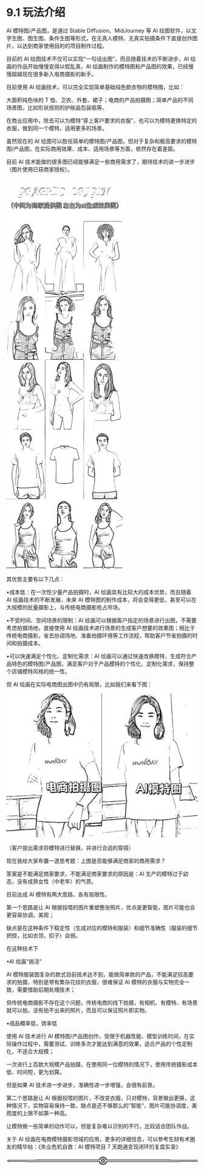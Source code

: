 # 9.1 玩法介绍

AI 模特图/产品图，是通过 Stable Diffusion、MidJourney 等 AI 绘图软件，以文字生图、图生图、条件生图等形式，在无真人模特、无真实拍摄条件下直接创作图片，以达到商家使用目的的项目制作过程。

目前的 AI 绘图技术不仅可以实现“一句话出图”，而且随着技术的不断进步，AI 绘画的作品开始慢慢变得以假乱真，AI 绘画制作的模特图和产品图的效果，已经慢慢超越现在很多新入电商摄影的新手。

目前使用 AI 绘画技术，可以完全实现简单基础纯色款衣物的模特图，比如：

大面积纯色块的 T 恤、卫衣、外套、裙子；电商的产品拍摄图；简单产品的不同场景图，比如形状规则的护肤品包装瓶等。

在商业应用中，除去可以为模特“穿上客户要求的衣服”，也可以为模特更换特定的衣服，做到同一个模特，适用更多的场景。

虽然现在的 AI 绘图可以胜任简单的模特图/产品图，但对于复杂和极高要求的模特图/产品图，在实际商用效果、成本、适用场景等方面，依然存在着差距。

目前 AI 技术能做的很多图已经能够满足一些商用需求了，期待技术的进一步进步（图片使用已获商家授权）。

![](img/102d47d1496c49bff4d8b6122ccb84b0.png)

其优势主要有以下几点：

•成本低：在一次性少量产品拍摄时，AI 绘画具有比较大的成本优势，而且随着 AI 绘画技术的不断发展，未来 AI 模特图的制作成本，将会变得更低，甚至可以在大规模的批量摄影上，与传统电商摄影抢占市场。

•不受时间、空间场景的限制：AI 绘画可以根据客户指定的场景进行出图，不需要考虑拍摄场地，直接使用 AI 绘画技术进行场景的生成客户想要的效果图；相比于传统电商摄影，省去协调场地、准备拍摄环境等工作流程，帮助客户节省拍摄的时间和拍摄成本。

•可以快速满足个性化、定制化需求：AI 绘画可以通过快速改换模特，生成符合产品特色的模特图/产品图，满足客户对于产品模特的个性化、定制化需求，保持整个店铺模特风格的统一性。

但 AI 绘画在实际电商图出图中仍有局限，比如我们来看下图：

![](img/108561eede1e17a92fce1890d49df7f3.png)

（客户提出需求将模特进行替换，并进行合适的穿搭）

现在我给大家布置一道思考题：上图是否能够满足商家的商用需求？

答案是不能满足商家要求，不能满足商家要求的原因是：AI 生产的模特过于幼态，没有成熟女性（中老年）的气质。

目前达成 AI 模特有两大思路，各有局限性。

第一个思路是让 AI 根据投喂的图片重塑整张照片，优点是更智能，图片可能也会更容易协调，美观；

缺点是在这种条件下稳定性（生成对应的模特和服装）和细节准确性（服装的细节把控，比如衣领，扣子）会弱。

在这种技术下

•AI 绘画“挑活”

AI 模特服装图复杂的款式目前技术达不到，能做简单款的产品，不能满足较高要求的拍摄，特别是带有繁杂花纹的衣服，很难保证 AI 模特的衣服与实物完全一致，需要借助后期处理技术；

但传统电商摄影不存在这个问题，传统电商的线下拍摄，有相机、有模特、有场景就可以拍，没有拍不出来的照片，而且可以保证照片即实物。

•成品概率低，效率低

使用 AI 技术进行 AI 模特图/产品图创作，受限于机器性能、模型训练时间，在实际操作过程中，需要测试、训练多次才能达到满意的效果，适合产品的个性定制化，不适合大规模；

一次进行上百款大规模产品拍摄，在使用同一位模特的情况下，使用传统摄影成本低、时间短，更为划算。

但是如果 AI 技术进一步进步，准确性进一步增强，会很有前景。

第二个思路是让 AI 根据投喂的图片，不改变衣服，只对模特，背景做出更换，这种情况下，实物容易保持一致，缺点是还不够那么的”智能“，图片可能协调度，美观度的上限不如第一种高。

让模特做一些简单的动作可以，但是复杂难以识别的不行，比较适合团队作战。

关于 AI 绘画在电商模特摄影领域的应用，更多的详细信息，可以参考生财有术圈友的精华帖：《失业危机自救：AI 模特项目 7 天跑通变现闭环的复盘实录》

![](img/e12d1c8b9f4ffdf6c4edf913cceed533.png)